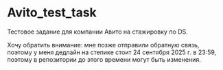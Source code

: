 # Avito_test_task
Тестовое задание для компании Авито на стажировку по DS.  

Хочу обратить внимание: мне позже отправили обратную связь, поэтому у меня дедлайн на степике стоит 24 сентября 2025 г. в 23:59, поэтому в репозитории до этого времени могут быть изменения.
